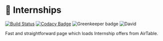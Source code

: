 # 💼 Internships

[![Build Status](https://travis-ci.org/upframe/internships.svg?branch=master)](https://travis-ci.org/upframe/internships)
[![Codacy Badge](https://api.codacy.com/project/badge/Grade/7e56de7997ea438188b74f29ddf2a439)](https://www.codacy.com/app/Upframe/internships?utm_source=github.com&amp;utm_medium=referral&amp;utm_content=upframe/internships&amp;utm_campaign=Badge_Grade)
![Greenkeeper badge](https://badges.greenkeeper.io/upframe/internships.svg)
![David](https://david-dm.org/upframe/internships.svg)

Fast and straightforward page which loads Internship offers from AirTable.
